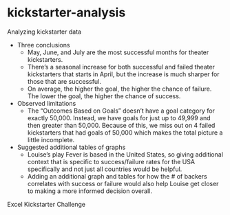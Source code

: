 # kickstarter-analysis

Analyzing kickstarter data
- Three conclusions
    - May, June, and July are the most successful months for theater kickstarters.
    - There’s a seasonal increase for both successful and failed theater kickstarters that starts in April, but the increase is much sharper for those that are successful.
    - On average, the higher the goal, the higher the chance of failure.   The lower the goal, the higher the chance of success.
- Observed limitations
    - The “Outcomes Based on Goals” doesn’t have a goal category for exactly 50,000.  Instead, we have goals for just up to 49,999 and then greater than 50,000.   Because of this, we miss out on 4 failed kickstarters that had goals of 50,000 which makes the total picture a little incomplete.
- Suggested additional tables of graphs
    - Louise’s play Fever is based in the United States, so giving additional context that is specific to success/failure rates for the USA specifically and not just all countries would be helpful.
    - Adding an additional graph and tables for how the # of backers correlates with success or failure would also help Louise get closer to making a more informed decision overall.

Excel Kickstarter Challenge
